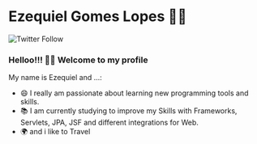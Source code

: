 
<!--
**RabinoMachineLearning/RabinoMachineLearning** is a ✨ _special_ ✨ repository because its `README.md` (this file) appears on your GitHub profile.


Here are some ideas to get you started:

- 🔭 I’m currently working on ...
- 🌱 I’m currently learning ...
- 👯 I’m looking to collaborate on ...
- 🤔 I’m looking for help with ...
- 💬 Ask me about ...
- 📫 How to reach me: ...
- 😄 Pronouns: ...
- ⚡ Fun fact: ...
-->


# Ezequiel Gomes Lopes :man_technologist:

![Twitter Follow](https://img.shields.io/twitter/follow/Ezequiel_Lopes?label=Linkedin&logo=linkedin&style=social)


### Helloo!!! 👋👋  Welcome to my profile

My name is Ezequiel and ...:

- 😄 I really am passionate about learning new programming tools and skills.
- 📚 I am currently studying to improve my Skills with Frameworks, Servlets, JPA, JSF and different integrations for Web.
- 🌍 and i like to Travel


